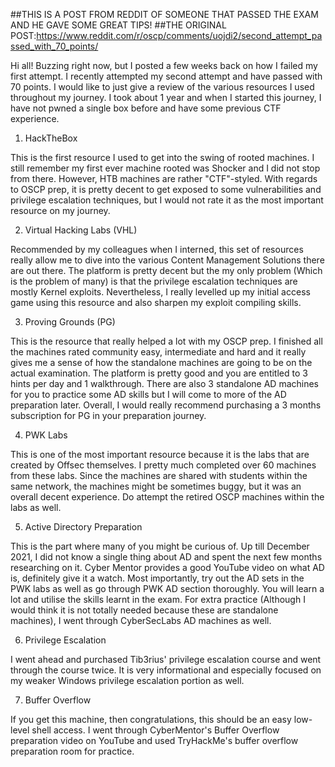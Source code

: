 ##THIS IS A POST FROM REDDIT OF SOMEONE THAT PASSED THE EXAM AND HE GAVE SOME GREAT TIPS!
##THE ORIGINAL POST:https://www.reddit.com/r/oscp/comments/uojdi2/second_attempt_passed_with_70_points/

Hi all! Buzzing right now, but I posted a few weeks back on how I failed my first attempt. I recently attempted my second attempt and have passed with 70 points.
I would like to just give a review of the various resources I used throughout my journey. I took about 1 year and when I started this journey, I have not pwned a single box before and have some previous CTF experience.
1. HackTheBox

This is the first resource I used to get into the swing of rooted machines. I still remember my first ever machine rooted was Shocker and I did not stop from there. 
However, HTB machines are rather "CTF"-styled. With regards to OSCP prep, 
it is pretty decent to get exposed to some vulnerabilities and privilege escalation techniques, 
but I would not rate it as the most important resource on my journey.

2. Virtual Hacking Labs (VHL)

Recommended by my colleagues when I interned, this set of resources really allow me to dive into the various Content Management Solutions there are out there. 
The platform is pretty decent but the my only problem (Which is the problem of many) is that the privilege escalation techniques are mostly Kernel exploits. 
Nevertheless, I really levelled up my initial access game using this resource and also sharpen my exploit compiling skills.

3. Proving Grounds (PG)

This is the resource that really helped a lot with my OSCP prep. I finished all the machines rated community easy, 
intermediate and hard and it really gives me a sense of how the standalone machines are going to be on the actual examination. 
The platform is pretty good and you are entitled to 3 hints per day and 1 walkthrough. 
There are also 3 standalone AD machines for you to practice some AD skills but I will come to more of the AD preparation later. 
Overall, I would really recommend purchasing a 3 months subscription for PG in your preparation journey.

4. PWK Labs

This is one of the most important resource because it is the labs that are created by Offsec themselves. 
I pretty much completed over 60 machines from these labs. Since the machines are shared with students within the same network, 
the machines might be sometimes buggy, but it was an overall decent experience. 
Do attempt the retired OSCP machines within the labs as well.

5. Active Directory Preparation

This is the part where many of you might be curious of. 
Up till December 2021, I did not know a single thing about AD and spent the next few months researching on it. 
Cyber Mentor provides a good YouTube video on what AD is, definitely give it a watch. Most importantly, 
try out the AD sets in the PWK labs as well as go through PWK AD section thoroughly. 
You will learn a lot and utilise the skills learnt in the exam. 
For extra practice (Although I would think it is not totally needed because these are standalone machines), I went through CyberSecLabs AD machines as well.

6. Privilege Escalation

I went ahead and purchased Tib3rius' privilege escalation course and went through the course twice. 
It is very informational and especially focused on my weaker Windows privilege escalation portion as well.

7. Buffer Overflow

If you get this machine, then congratulations, this should be an easy low-level shell access. 
I went through CyberMentor's Buffer Overflow preparation video on YouTube and used TryHackMe's buffer overflow preparation room for practice.
